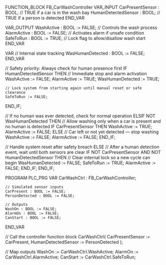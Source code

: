 FUNCTION_BLOCK FB_CarWashController
VAR_INPUT
    CarPresentSensor : BOOL; // TRUE if a car is in the wash bay
    HumanDetectedSensor : BOOL; // TRUE if a person is detected
END_VAR

VAR_OUTPUT
    WashActive : BOOL := FALSE; // Controls the wash process
    AlarmActive : BOOL := FALSE; // Activates alarm if unsafe condition
    SafeToRun : BOOL := TRUE; // Lock flag to allow/disallow wash start
END_VAR

VAR
    // Internal state tracking
    WasHumanDetected : BOOL := FALSE;
END_VAR

// Safety priority: Always check for human presence first
IF HumanDetectedSensor THEN
    // Immediate stop and alarm activation
    WashActive := FALSE;
    AlarmActive := TRUE;
    WasHumanDetected := TRUE;

    // Lock system from starting again until manual reset or safe clearance
    SafeToRun := FALSE;
END_IF;

// If no human was ever detected, check for normal operation
ELSIF NOT WasHumanDetected THEN
    // Allow washing only when a car is present and no human is detected
    IF CarPresentSensor THEN
        WashActive := TRUE;
        AlarmActive := FALSE;
    ELSE
        // Car left or not yet detected — stop washing
        WashActive := FALSE;
        AlarmActive := FALSE;
    END_IF;

// Handle system reset after safety breach
ELSE
    // After a human detection event, wait until both sensors are clear
    IF NOT CarPresentSensor AND NOT HumanDetectedSensor THEN
        // Clear internal lock so a new cycle can begin
        WasHumanDetected := FALSE;
        SafeToRun := TRUE;
        AlarmActive := FALSE;
    END_IF;
END_IF;

PROGRAM PLC_PRG
VAR
    CarWashCtrl : FB_CarWashController;

    // Simulated sensor inputs
    CarPresent : BOOL := FALSE;
    PersonDetected : BOOL := FALSE;

    // Outputs
    WashOn : BOOL := FALSE;
    AlarmOn : BOOL := FALSE;
    CanStart : BOOL := FALSE;
END_VAR

// Call the controller function block
CarWashCtrl(
    CarPresentSensor := CarPresent,
    HumanDetectedSensor := PersonDetected
);

// Map outputs
WashOn := CarWashCtrl.WashActive;
AlarmOn := CarWashCtrl.AlarmActive;
CanStart := CarWashCtrl.SafeToRun;
